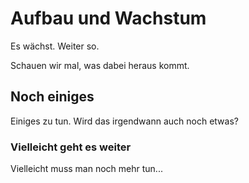# Aufbau und Wachstum

Es wächst. Weiter so.

Schauen wir mal, was dabei heraus kommt.

## Noch einiges

Einiges zu tun. Wird das irgendwann auch noch etwas?

### Vielleicht geht es weiter

Vielleicht muss man noch mehr tun...
